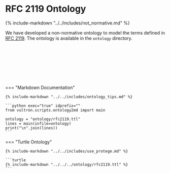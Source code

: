 # RFC 2119 Ontology

{% include-markdown "../../includes/not_normative.md" %}

We have developed a non-normative ontology to model the terms defined in
[RFC 2119](https://tools.ietf.org/html/rfc2119). The ontology is available in
the `ontology` directory.

&nbsp;

&nbsp;

&nbsp;

&nbsp;

=== "Markdown Documentation"

    {% include-markdown "../../includes/ontology_tips.md" %}
    
    ```python exec="true" idprefix=""
    from vultron.scripts.ontology2md import main
    
    ontology = "ontology/rfc2119.ttl"
    lines = main(infile=ontology)
    print("\n".join(lines))
    ```

=== "Turtle Ontology"

    {% include-markdown "../../includes/use_protege.md" %}

    ```turtle
    {% include-markdown "../../../ontology/rfc2119.ttl" %}
    ```
